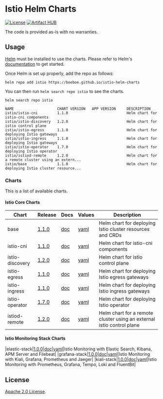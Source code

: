 # Istio Helm Charts

[![License](https://img.shields.io/badge/License-Apache%202.0-blue.svg)](https://opensource.org/licenses/Apache-2.0)
[![Artifact HUB](https://img.shields.io/endpoint?url=https://artifacthub.io/badge/repository/helm)](https://artifacthub.io/packages/search?repo=helm)

The code is provided as-is with no warranties.

## Usage

[Helm](https://helm.sh) must be installed to use the charts.
Please refer to Helm's [documentation](https://helm.sh/docs/) to get started.

Once Helm is set up properly, add the repo as follows:

```console
helm repo add istio https://boeboe.github.io/istio-helm-charts
```

You can then run `helm search repo istio` to see the charts.

```console
helm search repo istio

NAME                    CHART VERSION   APP VERSION     DESCRIPTION                                       
istio/istio-cni         1.1.0                           Helm chart for istio-cni components               
istio/istio-discovery   1.2.0                           Helm chart for istio control plane                
istio/istio-egress      1.1.0                           Helm chart for deploying Istio gateways           
istio/istio-ingress     1.1.0                           Helm chart for deploying Istio gateways           
istio/istio-operator    1.7.0                           Helm chart for deploying Istio operator           
istio/istiod-remote     1.2.0                           Helm chart for a remote cluster using an extern...
istio/base              1.1.0                           Helm chart for deploying Istio cluster resource...
```

### Charts

This is a list of available charts.

#### Istio Core Charts

|Chart|Release|Docs|Values|Description|
|-----|-------|----|------|-----------|
|base|[1.1.0](https://github.com/boeboe/istio-helm-charts/releases/tag/base-1.1.0)|[doc](charts/istio/base/NOTES.txt)|[yaml](charts/istio/base/values.yaml)|Helm chart for deploying Istio cluster resources and CRDs|
|istio-cni|[1.1.0](https://github.com/boeboe/istio-helm-charts/releases/tag/istio-cni-1.1.0)|[doc](charts/istio/istio-cni/NOTES.txt)|[yaml](charts/istio/istio-cni/values.yaml)|Helm chart for istio-cni components|
|istio-discovery|[1.2.0](https://github.com/boeboe/istio-helm-charts/releases/tag/istio-discovery-1.2.0)|[doc](charts/istio/istio-control/istio-discovery/NOTES.txt)|[yaml](charts/istio/istio-control/istio-discovery/values.yaml)|Helm chart for istio control plane|
|istio-egress|[1.1.0](https://github.com/boeboe/istio-helm-charts/releases/tag/istio-egress-1.1.0)|[doc](charts/istio/gateways/istio-egress/NOTES.txt)|[yaml](charts/istio//gateways/istio-egress/values.yaml)|Helm chart for deploying Istio egress gateways|
|istio-ingress|[1.1.0](https://github.com/boeboe/istio-helm-charts/releases/tag/istio-ingress-1.1.0)|[doc](charts/istio/gateways/istio-ingress/NOTES.txt)|[yaml](charts/istio//gateways/istio-ingress/values.yaml)|Helm chart for deploying Istio ingress gateways|
|istio-operator|[1.7.0](https://github.com/boeboe/istio-helm-charts/releases/tag/istio-operator-1.7.0)|[doc](charts/istio/istio-operator/NOTES.txt)|[yaml](charts/istio/istio-operator/values.yaml)|Helm chart for deploying Istio operator|
|istiod-remote|[1.2.0](https://github.com/boeboe/istio-helm-charts/releases/tag/istiod-remote-1.2.0)|[doc](charts/istio/istiod-remote/NOTES.txt)|[yaml](charts/istio/istiod-remote/values.yaml)|Helm chart for a remote cluster using an external istio control plane|

#### Istio Monitoring Stack Charts

|elastic-stack|[1.0.0](https://github.com/boeboe/istio-helm-charts/releases/tag/elastic-stack-1.0.0)|[doc](charts/istio-monitoring/elastic-stack/README.md)|[yaml](charts/istio-monitoring/elastic-stack/values.yaml)|Istio Monitoring with Elastic Search, Kibana, APM Server and Filebeat|
|grafana-stack|[1.0.0](https://github.com/boeboe/istio-helm-charts/releases/tag/grafana-stack-1.0.0)|[doc](charts/istio-monitoring/grafana-stack/README.md)|[yaml](charts/istio-monitoring/grafana-stack/values.yaml)|Istio Monitoring with Kiali, Grafana, Prometheus and Jaeger|
|kiali-stack|[1.0.0](https://github.com/boeboe/istio-helm-charts/releases/tag/kiali-stack-1.0.0)|[doc](charts/istio-monitoring/kiali-stack/README.md)|[yaml](charts/istio-monitoring/kiali-stack/values.yaml)|Istio Monitoring with Prometheus, Grafana, Tempo, Loki and FluentBit|

## License

<!-- Keep full URL links to repo files because this README syncs from main to gh-pages.  -->
[Apache 2.0 License](https://github.com/boeboe/istio-helm-charts/blob/main/LICENSE).